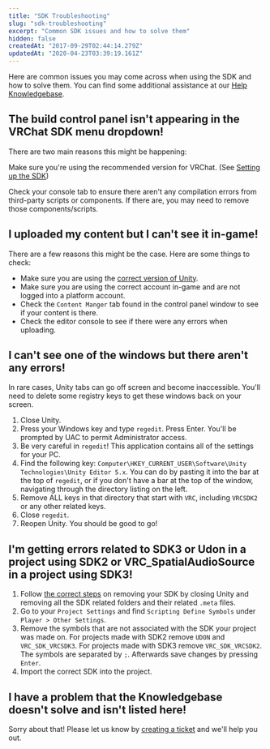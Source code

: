 ```yaml
---
title: "SDK Troubleshooting"
slug: "sdk-troubleshooting"
excerpt: "Common SDK issues and how to solve them"
hidden: false
createdAt: "2017-09-29T02:44:14.279Z"
updatedAt: "2020-04-23T03:39:19.161Z"
---
```

Here are common issues you may come across when using the SDK and how to solve them. You can find some additional assistance at our [Help Knowledgebase](http://help.vrchat.com).

## The build control panel isn't appearing in the VRChat SDK menu dropdown!
There are two main reasons this might be happening: 

Make sure you're using the recommended version for VRChat. (See [Setting up the SDK](/sdk))

Check your console tab to ensure there aren't any compilation errors from third-party scripts or components. If there are, you may need to remove those components/scripts.

## I uploaded my content but I can't see it in-game!
There are a few reasons this might be the case. Here are some things to check:
- Make sure you are using the [correct version of Unity](/sdk/current-unity-version).
- Make sure you are using the correct account in-game and are not logged into a platform account.
- Check the `Content Manger` tab found in the control panel window to see if your content is there.
- Check the editor console to see if there were any errors when uploading.

## I can't see one of the windows but there aren't any errors!
In rare cases, Unity tabs can go off screen and become inaccessible. You'll need to delete some registry keys to get these windows back on your screen. 

1. Close Unity.
2. Press your Windows key and type `regedit`. Press Enter. You'll be prompted by UAC to permit Administrator access.
3. Be very careful in `regedit`! This application contains all of the settings for your PC.
4. Find the following key: `Computer\HKEY_CURRENT_USER\Software\Unity Technologies\Unity Editor 5.x`. You can do by pasting it into the bar at the top of `regedit`, or if you don't have a bar at the top of the window, navigating through the directory listing on the left.
5. Remove ALL keys in that directory that start with `VRC`, including `VRCSDK2` or any other related keys.
6. Close `regedit`.
7. Reopen Unity. You should be good to go!

## I'm getting errors related to SDK3 or Udon in a project using SDK2 or VRC_SpatialAudioSource in a project using SDK3!

1. Follow [the correct steps](/sdk/updating-the-sdk) on removing your SDK by closing Unity and removing all the SDK related folders and their related `.meta` files.
2. Go to your `Project Settings` and find `Scripting Define Symbols` under `Player > Other Settings`.
3. Remove the symbols that are not associated with the SDK your project was made on. For projects made with SDK2 remove `UDON` and `VRC_SDK_VRCSDK3`. For projects made with SDK3 remove `VRC_SDK_VRCSDK2`. The symbols are separated by `;`. Afterwards save changes by pressing `Enter`.
4. Import the correct SDK into the project.

## I have a problem that the Knowledgebase doesn't solve and isn't listed here!

Sorry about that! Please let us know by [creating a ticket](http://help.vrchat.com/new) and we'll help you out.